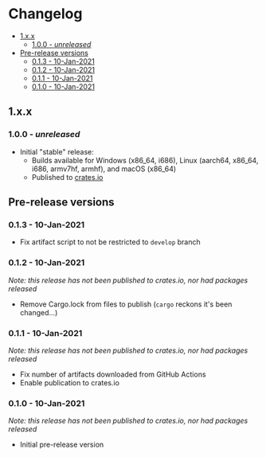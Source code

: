 # Changelog <!-- omit in toc -->

- [1.x.x](#1xx)
  - [1.0.0 - _unreleased_](#100---unreleased)
- [Pre-release versions](#pre-release-versions)
  - [0.1.3 - 10-Jan-2021](#013---10-jan-2021)
  - [0.1.2 - 10-Jan-2021](#012---10-jan-2021)
  - [0.1.1 - 10-Jan-2021](#011---10-jan-2021)
  - [0.1.0 - 10-Jan-2021](#010---10-jan-2021)

## 1.x.x

### 1.0.0 - _unreleased_

- Initial "stable" release:
  - Builds available for Windows (x86_64, i686), Linux (aarch64, x86_64, i686, armv7hf, armhf), and macOS (x86_64)
  - Published to [crates.io](https://crates.io/crates/dynamic-dns-client-for-cloudflare)

## Pre-release versions

### 0.1.3 - 10-Jan-2021

- Fix artifact script to not be restricted to `develop` branch

### 0.1.2 - 10-Jan-2021

_Note: this release has not been published to crates.io, nor had packages released_

- Remove Cargo.lock from files to publish (`cargo` reckons it's been changed...)

### 0.1.1 - 10-Jan-2021

_Note: this release has not been published to crates.io, nor had packages released_

- Fix number of artifacts downloaded from GitHub Actions
- Enable publication to crates.io

### 0.1.0 - 10-Jan-2021

_Note: this release has not been published to crates.io, nor had packages released_

- Initial pre-release version
